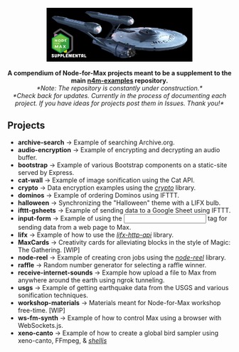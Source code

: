 <p align="center">
  <img width="65%" height="65%" src="https://github.com/cskonopka/n4m-supplemental/blob/master/img/n4m-supplemental-logo.png?raw=true"/>  
</p>


<p align="center">
<b>A compendium of Node-for-Max projects meant to be a supplement to the main <a href="https://github.com/Cycling74/n4m-examples">n4m-examples</a> repository.</b>
</br>
<em>*Note: The repository is constantly under construction.*</em>
</br>
<em>*Check back for updates. Currently in the process of documenting each project. If you have ideas for projects post them in Issues. Thank you!*</em>
</p>

## Projects
- **archive-search** -> Example of searching Archive.org.
- **audio-encryption** -> Example of encrypting and decrypting an audio buffer.
- **bootstrap** -> Example of various Bootstrap components on a static-site served by Express.
- **cat-wall** -> Example of image sonification using the Cat API.
- **crypto** -> Data encryption examples using the *[crypto](https://nodejs.org/api/crypto.html)* library.
- **dominos** -> Example of ordering Dominos using IFTTT.
- **halloween** -> Synchronizing the "Halloween" theme with a LIFX bulb.
- **ifttt-gsheets** -> Example of sending data to a Google Sheet using IFTTT.
- **input-form** -> Example of using the <input> tag for sending data from a web page to Max.
- **lifx** -> Example of how to use the *[lifx-http-api](https://www.npmjs.com/package/lifx-http-api)* library.
- **MaxCards** -> Creativity cards for alleviating blocks in the style of Magic: The Gathering. [WIP]
- **node-reel** -> Example of creating cron jobs using the *[node-reel](https://www.npmjs.com/package/node-reel)* library.
- **raffle** -> Random number generator for selecting a raffle winner.
- **receive-internet-sounds** -> Example how upload a file to Max from anywhere around the earth using ngrok tunneling.
- **usgs** -> Example of getting earthquake data from the USGS and various sonification techniques.
- **workshop-materials** -> Materials meant for Node-for-Max workshop free-time. [WIP]
- **ws-fm-synth** -> Example of how to control Max using a browser with WebSockets.js.
- **xeno-canto** -> Example of how to create a global bird sampler using xeno-canto, FFmpeg, & *[shelljs](https://www.npmjs.com/package/shelljs)*
